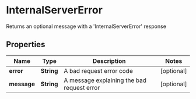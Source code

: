 

# InternalServerError

Returns an optional message with a 'InternalServerError' response

## Properties

| Name | Type | Description | Notes |
|------------ | ------------- | ------------- | -------------|
|**error** | **String** | A bad request error code |  [optional] |
|**message** | **String** | A message explaining the bad request error |  [optional] |



